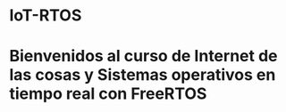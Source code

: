 # IoT-RTOS
# Bienvenidos al curso de Internet de las cosas y Sistemas operativos en tiempo real con FreeRTOS